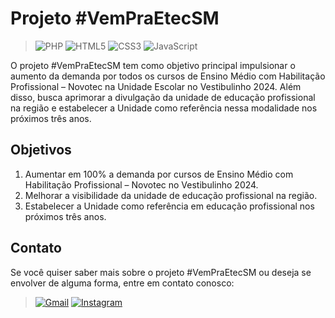 # Projeto #VemPraEtecSM

>![PHP](https://img.shields.io/badge/php-%23777BB4.svg?style=for-the-badge&logo=php&logoColor=white)
>![HTML5](https://img.shields.io/badge/html5-%23E34F26.svg?style=for-the-badge&logo=html5&logoColor=white)
>![CSS3](https://img.shields.io/badge/css3-%231572B6.svg?style=for-the-badge&logo=css3&logoColor=white)
>![JavaScript](https://img.shields.io/badge/javascript-%23323330.svg?style=for-the-badge&logo=javascript&logoColor=%23F7DF1E)

O projeto #VemPraEtecSM tem como objetivo principal impulsionar o aumento da demanda por todos os cursos de Ensino Médio com Habilitação Profissional – Novotec na Unidade Escolar no Vestibulinho 2024. Além disso, busca aprimorar a divulgação da unidade de educação profissional na região e estabelecer a Unidade como referência nessa modalidade nos próximos três anos.

## Objetivos

1. Aumentar em 100% a demanda por cursos de Ensino Médio com Habilitação Profissional – Novotec no Vestibulinho 2024.
2. Melhorar a visibilidade da unidade de educação profissional na região.
3. Estabelecer a Unidade como referência em educação profissional nos próximos três anos.


## Contato

Se você quiser saber mais sobre o projeto #VemPraEtecSM ou deseja se envolver de alguma forma, entre em contato conosco:
>[![Gmail](https://img.shields.io/badge/Gmail-D14836?style=for-the-badge&logo=gmail&logoColor=white)](miguelbzr6@gmail.com)
>[![Instagram](https://img.shields.io/badge/Instagram-%23E4405F.svg?style=for-the-badge&logo=Instagram&logoColor=white)](https://www.instagram.com/etecsaomateus/)




